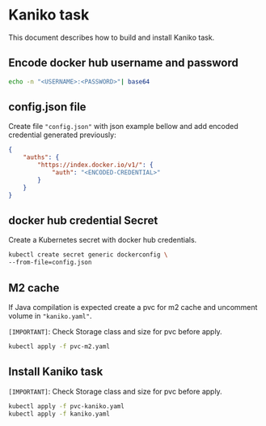 # Kaniko task

This document describes how to build and install Kaniko task.

## Encode docker hub username and password

```bash
echo -n "<USERNAME>:<PASSWORD>"| base64
```

## config.json file

Create file `"config.json"` with json example bellow and add encoded credential generated previously:

```json
{
    "auths": {
        "https://index.docker.io/v1/": {
            "auth": "<ENCODED-CREDENTIAL>"
        }
    }
}
```

## docker hub credential Secret

Create a Kubernetes secret with docker hub credentials.

```bash
kubectl create secret generic dockerconfig \
--from-file=config.json
```

## M2 cache

If Java compilation is expected create a pvc for m2 cache and uncomment volume in `"kaniko.yaml"`.

`[IMPORTANT]`: Check Storage class and size for pvc before apply.

```bash
kubectl apply -f pvc-m2.yaml

```

## Install Kaniko task

`[IMPORTANT]`: Check Storage class and size for pvc before apply.

```bash
kubectl apply -f pvc-kaniko.yaml
kubectl apply -f kaniko.yaml
```
